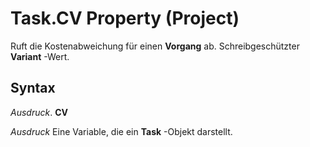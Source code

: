 
# Task.CV Property (Project)

Ruft die Kostenabweichung für einen  **Vorgang** ab. Schreibgeschützter **Variant** -Wert.


## Syntax

 _Ausdruck_. **CV**

 _Ausdruck_ Eine Variable, die ein **Task** -Objekt darstellt.

